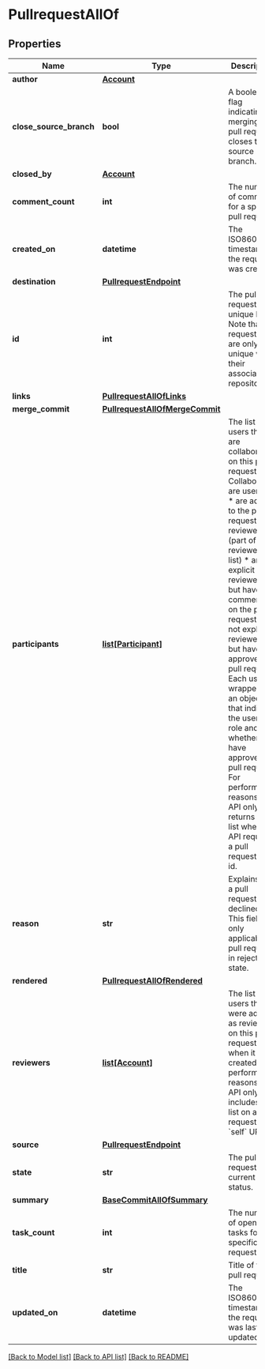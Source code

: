 # PullrequestAllOf

## Properties
Name | Type | Description | Notes
------------ | ------------- | ------------- | -------------
**author** | [**Account**](Account.md) |  | [optional] 
**close_source_branch** | **bool** | A boolean flag indicating if merging the pull request closes the source branch. | [optional] 
**closed_by** | [**Account**](Account.md) |  | [optional] 
**comment_count** | **int** | The number of comments for a specific pull request. | [optional] 
**created_on** | **datetime** | The ISO8601 timestamp the request was created. | [optional] 
**destination** | [**PullrequestEndpoint**](PullrequestEndpoint.md) |  | [optional] 
**id** | **int** | The pull request&#39;s unique ID. Note that pull request IDs are only unique within their associated repository. | [optional] 
**links** | [**PullrequestAllOfLinks**](PullrequestAllOfLinks.md) |  | [optional] 
**merge_commit** | [**PullrequestAllOfMergeCommit**](PullrequestAllOfMergeCommit.md) |  | [optional] 
**participants** | [**list[Participant]**](Participant.md) |         The list of users that are collaborating on this pull request.         Collaborators are user that:          * are added to the pull request as a reviewer (part of the reviewers           list)         * are not explicit reviewers, but have commented on the pull request         * are not explicit reviewers, but have approved the pull request          Each user is wrapped in an object that indicates the user&#39;s role and         whether they have approved the pull request. For performance reasons,         the API only returns this list when an API requests a pull request by         id.          | [optional] 
**reason** | **str** | Explains why a pull request was declined. This field is only applicable to pull requests in rejected state. | [optional] 
**rendered** | [**PullrequestAllOfRendered**](PullrequestAllOfRendered.md) |  | [optional] 
**reviewers** | [**list[Account]**](Account.md) | The list of users that were added as reviewers on this pull request when it was created. For performance reasons, the API only includes this list on a pull request&#39;s &#x60;self&#x60; URL. | [optional] 
**source** | [**PullrequestEndpoint**](PullrequestEndpoint.md) |  | [optional] 
**state** | **str** | The pull request&#39;s current status. | [optional] 
**summary** | [**BaseCommitAllOfSummary**](BaseCommitAllOfSummary.md) |  | [optional] 
**task_count** | **int** | The number of open tasks for a specific pull request. | [optional] 
**title** | **str** | Title of the pull request. | [optional] 
**updated_on** | **datetime** | The ISO8601 timestamp the request was last updated. | [optional] 

[[Back to Model list]](../README.md#documentation-for-models) [[Back to API list]](../README.md#documentation-for-api-endpoints) [[Back to README]](../README.md)


